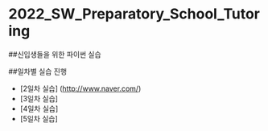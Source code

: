 # 2022_SW_Preparatory_School_Tutoring

##신입생들을 위한 파이썬 실습

##일차별 실습 진행


  * [2일차 실습] (http://www.naver.com/)
  * [3일차 실습]
  * [4일차 실습]
  * [5일차 실습]
